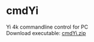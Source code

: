 # cmdYi
Yi 4k commandline control for PC  
Download executable: [cmdYi.zip](https://github.com/NikolayRag/cmdYi/files/679894/cmdYi.zip)
